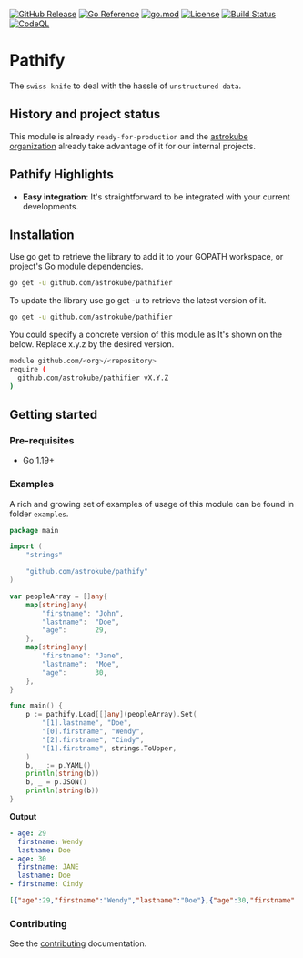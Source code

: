 [![GitHub Release](https://img.shields.io/github/v/release/astrokube/pathify)](https://github.com/astrokube/pathify/releases)
[![Go Reference](https://pkg.go.dev/badge/github.com/astrokube/pathify.svg)](https://pkg.go.dev/github.com/astrokube/pathify)
[![go.mod](https://img.shields.io/github/go-mod/go-version/astrokube/pathify)](go.mod)
[![License](https://img.shields.io/badge/License-Apache_2.0-blue.svg)](https://img.shields.io/github/license/astrokube/pathify)
[![Build Status](https://img.shields.io/github/actions/workflow/status/astrokube/pathify/build.yml?branch=main)](https://github.com/astrokube/pathify/actions?query=workflow%3ABuild+branch%3Amain)
[![CodeQL](https://github.com/astrokube/pathify/actions/workflows/codeql.yml/badge.svg?branch=main)](https://github.com/astrokube/pathify/actions/workflows/codeql.yml)

# Pathify

The `swiss knife` to deal with the hassle of `unstructured data`.

## History and project status

This module is already `ready-for-production` and the [astrokube organization](https://www.github.com/astrokube) already
take advantage of it for our internal projects.

## Pathify  Highlights

* **Easy integration**: It's straightforward to be integrated with your current developments. 

## Installation

Use go get to retrieve the library to add it to your GOPATH workspace, or project's Go module dependencies.

```bash
go get -u github.com/astrokube/pathifier
```

To update the library use go get -u to retrieve the latest version of it.

```bash
go get -u github.com/astrokube/pathifier
```

You could specify a concrete version of this module as It's shown on the below. Replace x.y.z by the desired version.

```bash
module github.com/<org>/<repository>
require ( 
  github.com/astrokube/pathifier vX.Y.Z
)
```

## Getting started

### Pre-requisites

* Go 1.19+

### Examples

A rich and growing set of examples of usage of this module can be found in folder `examples`.

```go
package main

import (
	"strings"

	"github.com/astrokube/pathify"
)

var peopleArray = []any{
	map[string]any{
		"firstname": "John",
		"lastname":  "Doe",
		"age":       29,
	},
	map[string]any{
		"firstname": "Jane",
		"lastname":  "Moe",
		"age":       30,
	},
}

func main() {
	p := pathify.Load[[]any](peopleArray).Set(
		"[1].lastname", "Doe",
		"[0].firstname", "Wendy",
		"[2].firstname", "Cindy",
		"[1].firstname", strings.ToUpper,
	)
	b, _ := p.YAML()
	println(string(b))
	b, _ = p.JSON()
	println(string(b))
}
```

**Output**
```yaml
- age: 29
  firstname: Wendy
  lastname: Doe
- age: 30
  firstname: JANE
  lastname: Doe
- firstname: Cindy
```
```json
[{"age":29,"firstname":"Wendy","lastname":"Doe"},{"age":30,"firstname":"JANE","lastname":"Doe"},{"firstname":"Cindy"}]
```

### Contributing

See the [contributing](https://github.com/astrokube/pathify/blob/main/CONTRIBUTING.md) documentation.



